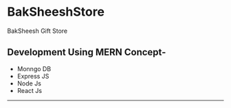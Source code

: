 # BakSheeshStore
 BakSheesh Gift Store
 
 Development Using MERN Concept-
 ------------------------------------------------------------------------------------------------------------------------------------------
  - Monngo DB
  - Express JS
  - Node Js
  - React Js
-----------------------------------------------------------------------------------------------------------------------------------------
